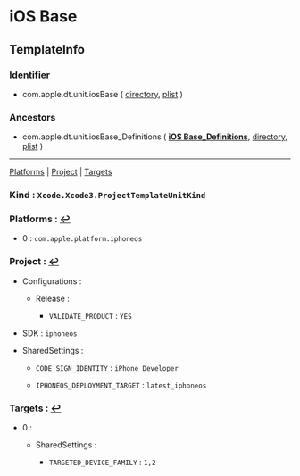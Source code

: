 # iOS Base

## TemplateInfo

### Identifier

- com.apple.dt.unit.iosBase ( [directory](/Applications/Xcode.app/Contents/Developer/Platforms/iPhoneOS.platform/Developer/Library/Xcode/Templates/Project%20Templates/iOS/iOS%20Base.xctemplate), [plist](/Applications/Xcode.app/Contents/Developer/Platforms/iPhoneOS.platform/Developer/Library/Xcode/Templates/Project%20Templates/iOS/iOS%20Base.xctemplate/TemplateInfo.plist) )

### Ancestors

- com.apple.dt.unit.iosBase_Definitions ( [**iOS Base_Definitions**](iOS%20Base_Definitions.md), [directory](/Applications/Xcode.app/Contents/Developer/Platforms/iPhoneOS.platform/Developer/Library/Xcode/Templates/Project%20Templates/iOS/iOS%20Base_Definitions.xctemplate), [plist](/Applications/Xcode.app/Contents/Developer/Platforms/iPhoneOS.platform/Developer/Library/Xcode/Templates/Project%20Templates/iOS/iOS%20Base_Definitions.xctemplate/TemplateInfo.plist) )

---
<span id="m_Platforms">[Platforms](#a_Platforms)</span> | <span id="m_Project">[Project](#a_Project)</span> | <span id="m_Targets">[Targets](#a_Targets)</span>

### Kind : `Xcode.Xcode3.ProjectTemplateUnitKind`

### Platforms :  <span id="a_Platforms"/>[↩](#m_Platforms)

- 0 : `com.apple.platform.iphoneos`

### Project :  <span id="a_Project"/>[↩](#m_Project)

- Configurations : 

	- Release : 

		- `VALIDATE_PRODUCT` : `YES`

- SDK : `iphoneos`

- SharedSettings : 

	- `CODE_SIGN_IDENTITY` : `iPhone Developer`

	- `IPHONEOS_DEPLOYMENT_TARGET` : `latest_iphoneos`

### Targets :  <span id="a_Targets"/>[↩](#m_Targets)

- 0 : 

	- SharedSettings : 

		- `TARGETED_DEVICE_FAMILY` : `1,2`